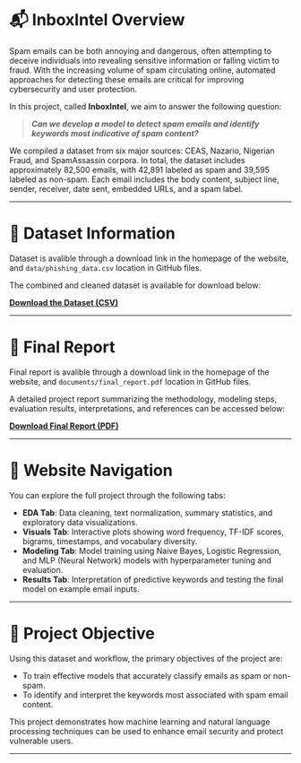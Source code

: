 # 📬 InboxIntel Overview

Spam emails can be both annoying and dangerous, often attempting to deceive individuals into revealing sensitive information or falling victim to fraud. With the increasing volume of spam circulating online, automated approaches for detecting these emails are critical for improving cybersecurity and user protection.

In this project, called **InboxIntel**, we aim to answer the following question:

> ***Can we develop a model to detect spam emails and identify keywords most indicative of spam content?***

We compiled a dataset from six major sources: CEAS, Nazario, Nigerian Fraud, and SpamAssassin corpora. In total, the dataset includes approximately 82,500 emails, with 42,891 labeled as spam and 39,595 labeled as non-spam. Each email includes the body content, subject line, sender, receiver, date sent, embedded URLs, and a spam label.

---

# 📂 Dataset Information

Dataset is avalible through a download link in the homepage of the website, and `data/phishing_data.csv` location in GitHub files. 

The combined and cleaned dataset is available for download below:

[**Download the Dataset (CSV)**](data/phishing_data.csv)

---

# 📝 Final Report

Final report is avalible through a download link in the homepage of the website, and `documents/final_report.pdf` location in GitHub files. 

A detailed project report summarizing the methodology, modeling steps, evaluation results, interpretations, and references can be accessed below:

[**Download Final Report (PDF)**](documents/final_report.pdf)

---

# 🧭 Website Navigation

You can explore the full project through the following tabs:

- **EDA Tab**: Data cleaning, text normalization, summary statistics, and exploratory data visualizations.
- **Visuals Tab**: Interactive plots showing word frequency, TF-IDF scores, bigrams, timestamps, and vocabulary diversity.
- **Modeling Tab**: Model training using Naive Bayes, Logistic Regression, and MLP (Neural Network) models with hyperparameter tuning and evaluation.
- **Results Tab**: Interpretation of predictive keywords and testing the final model on example email inputs.

---

# 🎯 Project Objective

Using this dataset and workflow, the primary objectives of the project are:

- To train effective models that accurately classify emails as spam or non-spam.
- To identify and interpret the keywords most associated with spam email content.

This project demonstrates how machine learning and natural language processing techniques can be used to enhance email security and protect vulnerable users.

---
